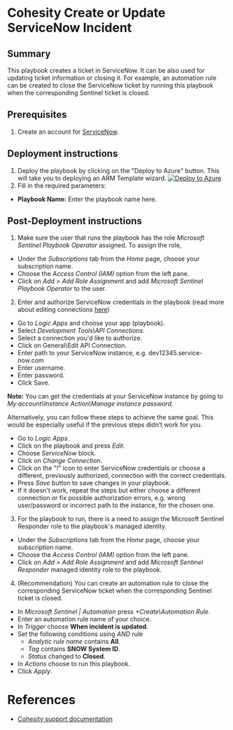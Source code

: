# Cohesity Create or Update ServiceNow Incident
## Summary
This playbook creates a ticket in ServiceNow. It can be also used for updating ticket information or closing it. For example, an automation rule can be created to close the ServiceNow ticket by running this playbook when the corresponding Sentinel ticket is closed.

## Prerequisites
1. Create an account for [ServiceNow](https://signon.service-now.com/x_snc_sso_auth.do).

## Deployment instructions
1. Deploy the playbook by clicking on the "Deploy to Azure" button. This will take you to deploying an ARM Template wizard.
[![Deploy to Azure](https://aka.ms/deploytoazurebutton)](https://portal.azure.com/#create/Microsoft.Template/uri/https%3A%2F%2Fraw.githubusercontent.com%2Fcohesity%2FAzure-Sentinel%2FCohesitySecurity.internal%2FSolutions%2FCohesitySecurity%2FPlaybooks%2FCohesity_CreateOrUpdate_ServiceNow_Incident%2Fazuredeploy.json)
2. Fill in the required parameters:
* __Playbook Name:__ Enter the playbook name here.

## Post-Deployment instructions
1. Make sure the user that runs the playbook has the role _Microsoft Sentinel Playbook Operator_ assigned. To assign the role,
* Under the _Subscriptions_ tab from the _Home_ page, choose your subscription name.
* Choose the _Access Control (IAM)_ option from the left pane.
* Click on _Add > Add Role Assignment_ and add _Microsoft Sentinel Playbook Operator_ to the user.

2. Enter and authorize ServiceNow credentials in the playbook (read more about editing connections [here](https://techcommunity.microsoft.com/t5/microsoft-sentinel-blog/understanding-api-connections-for-your-microsoft-sentinel/ba-p/2593973))
* Go to _Logic Apps_ and choose your app (playbook).
* Select _Development Tools\API Connections_.
* Select a connection you'd like to authorize.
* Click on General\Edit API Connection.
* Enter path to your ServiceNow instance, e.g. dev12345.service-now.com
* Enter username.
* Enter password.
* Click Save.

**Note:** You can get the credentials at your ServiceNow instance by going to _My account\Instance Action\Manage instance password_.

Alternatively, you can follow these steps to achieve the same goal. This would be especially useful if the previous steps didn’t work for you.
* Go to _Logic Apps_.
* Click on the playbook and press _Edit_.
* Choose _ServiceNow_ block.
* Click on _Change Connection_.
* Click on the "!" icon to enter ServiceNow credentials or choose a different, previously authorized, connection with the correct credentials.
* Press _Save_ button to save changes in your playbook.
* If it doesn't work, repeat the steps but either choose a different connection or fix possible authorization errors, e.g. wrong user/password or incorrect path to the instance, for the chosen one.

3. For the playbook to run, there is a need to assign the Microsoft Sentinel Responder role to the playbook's managed identity.
* Under the _Subscriptions_ tab from the _Home_ page, choose your subscription name.
* Choose the _Access Control (IAM)_ option from the left pane.
* Click on _Add > Add Role Assignment_ and add _Microsoft Sentinel Responder_ managed identity role to the playbook.

4. (Recommendation) You can create an automation rule to close the corresponding ServiceNow ticket when the corresponding Sentinel ticket is closed.
* In _Microsoft Sentinel | Automation_ press _+Create\Automation Rule_.
* Enter an automation rule name of your choice.
* In _Trigger_ choose __When incident is updated__.
* Set the following conditions using _AND_ rule
  * _Analytic rule name_ contains **All**.
  * _Tag_ contains **SNOW System ID**.
  * _Status_ changed to **Closed**.
* In _Actions_ choose to run this playbook.
* Click _Apply_.

#  References
 - [Cohesity support documentation](https://docs.cohesity.com/ui/login?redirectPath=%2FHomePage%2FContent%2FTechGuides%2FTechnicalGuides.htm)
